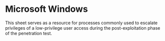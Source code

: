 # Microsoft Windows
This sheet serves as a resource for processes commonly used to escalate privileges of a low-privilege user access during the post-exploitation phase of the penetration test.
